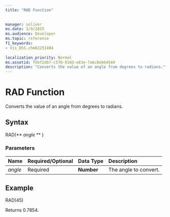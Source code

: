 ```yaml
---
title: "RAD Function"
 
 
manager: soliver
ms.date: 3/9/2015
ms.audience: Developer
ms.topic: reference
f1_keywords:
- Vis_DSS.chm82251484
 
localization_priority: Normal
ms.assetid: f6bf2db7-c570-918d-e83e-7a6c8eb64544
description: "Converts the value of an angle from degrees to radians."
---
```


# RAD Function

Converts the value of an angle from degrees to radians.
  
## Syntax

RAD(** *angle* ** ) 
  
### Parameters

|**Name**|**Required/Optional**|**Data Type**|**Description**|
|:-----|:-----|:-----|:-----|
| _angle_ <br/> |Required  <br/> |**Number** <br/> |The angle to convert.  <br/> |
   
## Example

RAD(45) 
  
Returns 0.7854. 
  

